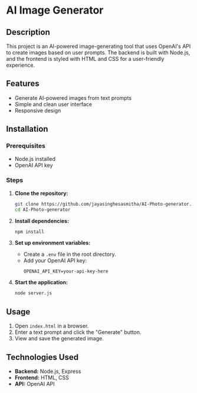 # AI Image Generator

## Description
This project is an AI-powered image-generating tool that uses OpenAI's API to create images based on user prompts. The backend is built with Node.js, and the frontend is styled with HTML and CSS for a user-friendly experience.

## Features
- Generate AI-powered images from text prompts
- Simple and clean user interface
- Responsive design

## Installation

### Prerequisites
- Node.js installed
- OpenAI API key

### Steps

1. **Clone the repository:**
   ```bash
   git clone https://github.com/jayasinghesasmitha/AI-Photo-generator.git
   cd AI-Photo-generator
   ```

2. **Install dependencies:**
   ```bash
   npm install
   ```

3. **Set up environment variables:**
   - Create a `.env` file in the root directory.
   - Add your OpenAI API key:
     ```env
     OPENAI_API_KEY=your-api-key-here
     ```

4. **Start the application:**
   ```bash
   node server.js
   ```

## Usage
1. Open `index.html` in a browser.
2. Enter a text prompt and click the "Generate" button.
3. View and save the generated image.

## Technologies Used
- **Backend:** Node.js, Express
- **Frontend:** HTML, CSS
- **API:** OpenAI API
